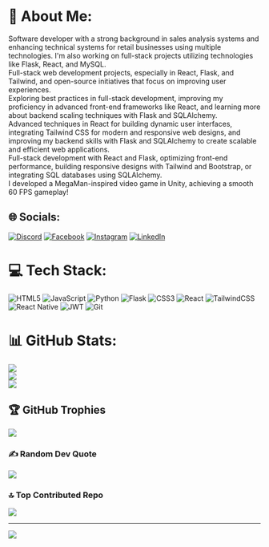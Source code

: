 # 💫 About Me:
Software developer with a strong background in sales analysis systems and enhancing technical systems for retail businesses using multiple technologies. I'm also working on full-stack projects utilizing technologies like Flask, React, and MySQL.<br>Full-stack web development projects, especially in React, Flask, and Tailwind, and open-source initiatives that focus on improving user experiences.<br>Exploring best practices in full-stack development, improving my proficiency in advanced front-end frameworks like React, and learning more about backend scaling techniques with Flask and SQLAlchemy.<br>Advanced techniques in React for building dynamic user interfaces, integrating Tailwind CSS for modern and responsive web designs, and improving my backend skills with Flask and SQLAlchemy to create scalable and efficient web applications.<br>Full-stack development with React and Flask, optimizing front-end performance, building responsive designs with Tailwind and Bootstrap, or integrating SQL databases using SQLAlchemy.<br>I developed a MegaMan-inspired video game in Unity, achieving a smooth 60 FPS gameplay!


## 🌐 Socials:
[![Discord](https://img.shields.io/badge/Discord-%237289DA.svg?logo=discord&logoColor=white)](https://discord.gg/https://discord.gg/9Pcsb4V6) [![Facebook](https://img.shields.io/badge/Facebook-%231877F2.svg?logo=Facebook&logoColor=white)](https://facebook.com/https://www.facebook.com/dbayona2?locale=es_LA) [![Instagram](https://img.shields.io/badge/Instagram-%23E4405F.svg?logo=Instagram&logoColor=white)](https://instagram.com/https://www.instagram.com/daniel_humbertob/) [![LinkedIn](https://img.shields.io/badge/LinkedIn-%230077B5.svg?logo=linkedin&logoColor=white)](https://linkedin.com/in/https://www.linkedin.com/in/danielhbayona/) 

# 💻 Tech Stack:
![HTML5](https://img.shields.io/badge/html5-%23E34F26.svg?style=for-the-badge&logo=html5&logoColor=white) ![JavaScript](https://img.shields.io/badge/javascript-%23323330.svg?style=for-the-badge&logo=javascript&logoColor=%23F7DF1E) ![Python](https://img.shields.io/badge/python-3670A0?style=for-the-badge&logo=python&logoColor=ffdd54) ![Flask](https://img.shields.io/badge/flask-%23000.svg?style=for-the-badge&logo=flask&logoColor=white) ![CSS3](https://img.shields.io/badge/css3-%231572B6.svg?style=for-the-badge&logo=css3&logoColor=white) ![React](https://img.shields.io/badge/react-%2320232a.svg?style=for-the-badge&logo=react&logoColor=%2361DAFB) ![TailwindCSS](https://img.shields.io/badge/tailwindcss-%2338B2AC.svg?style=for-the-badge&logo=tailwind-css&logoColor=white) ![React Native](https://img.shields.io/badge/react_native-%2320232a.svg?style=for-the-badge&logo=react&logoColor=%2361DAFB) ![JWT](https://img.shields.io/badge/JWT-black?style=for-the-badge&logo=JSON%20web%20tokens) ![Git](https://img.shields.io/badge/git-%23F05033.svg?style=for-the-badge&logo=git&logoColor=white)
# 📊 GitHub Stats:
![](https://github-readme-stats.vercel.app/api?username=Bayunas&theme=dark&hide_border=false&include_all_commits=false&count_private=false)<br/>
![](https://github-readme-streak-stats.herokuapp.com/?user=Bayunas&theme=dark&hide_border=false)<br/>
![](https://github-readme-stats.vercel.app/api/top-langs/?username=Bayunas&theme=dark&hide_border=false&include_all_commits=false&count_private=false&layout=compact)

## 🏆 GitHub Trophies
![](https://github-profile-trophy.vercel.app/?username=Bayunas&theme=dark&no-frame=false&no-bg=true&margin-w=4)

### ✍️ Random Dev Quote
![](https://quotes-github-readme.vercel.app/api?type=horizontal&theme=radical)

### 🔝 Top Contributed Repo
![](https://github-contributor-stats.vercel.app/api?username=Bayunas&limit=5&theme=dark&combine_all_yearly_contributions=true)

---
[![](https://visitcount.itsvg.in/api?id=Bayunas&icon=0&color=3)](https://visitcount.itsvg.in)

<!-- Proudly created with GPRM ( https://gprm.itsvg.in ) -->
